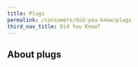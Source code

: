 ```yaml
---
title: Plugs
permalink: /consumers/did-you-know/plugs
third_nav_title: Did You Know?
---
```

 ## About plugs
